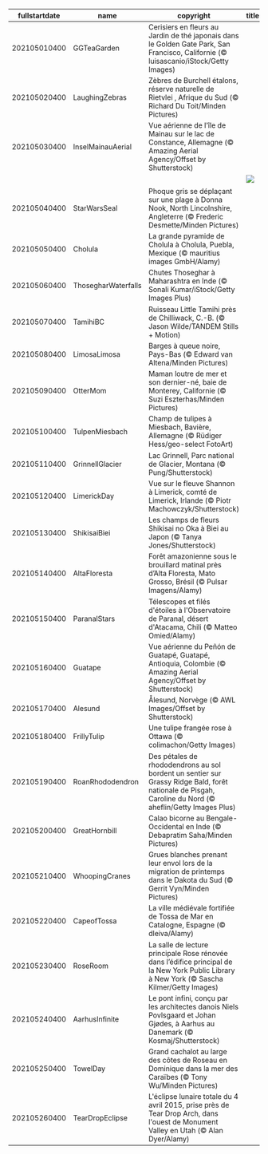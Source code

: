 |fullstartdate|name|copyright|title|image|
|--|--|--|--|--|
202105010400|GGTeaGarden|Cerisiers en fleurs au Jardin de thé japonais dans le Golden Gate Park, San Francisco, Californie (© luisascanio/iStock/Getty Images)||![](/fr-CA/2021/05/202105010400GGTeaGarden.jpg)|
202105020400|LaughingZebras|Zèbres de Burchell étalons, réserve naturelle de Rietvlei , Afrique du Sud (© Richard Du Toit/Minden Pictures)||![](/fr-CA/2021/05/202105020400LaughingZebras.jpg)|
202105030400|InselMainauAerial|Vue aérienne de l'île de Mainau sur le lac de Constance, Allemagne (© Amazing Aerial Agency/Offset by Shutterstock)||![](/fr-CA/2021/05/202105030400InselMainauAerial.jpg)|
||||![](/fr-CA/2021/05/.jpg)|
202105040400|StarWarsSeal|Phoque gris se déplaçant sur une plage à Donna Nook, North Lincolnshire, Angleterre (© Frederic Desmette/Minden Pictures)||![](/fr-CA/2021/05/202105040400StarWarsSeal.jpg)|
202105050400|Cholula|La grande pyramide de Cholula à Cholula, Puebla, Mexique (© mauritius images GmbH/Alamy)||![](/fr-CA/2021/05/202105050400Cholula.jpg)|
202105060400|ThosegharWaterfalls|Chutes Thoseghar à Maharashtra en Inde (© Sonali Kumar/iStock/Getty Images Plus)||![](/fr-CA/2021/05/202105060400ThosegharWaterfalls.jpg)|
202105070400|TamihiBC|Ruisseau Little Tamihi près de Chilliwack, C.-B. (© Jason Wilde/TANDEM Stills + Motion)||![](/fr-CA/2021/05/202105070400TamihiBC.jpg)|
202105080400|LimosaLimosa|Barges à queue noire, Pays-Bas (© Edward van Altena/Minden Pictures)||![](/fr-CA/2021/05/202105080400LimosaLimosa.jpg)|
202105090400|OtterMom|Maman loutre de mer et son dernier-né, baie de Monterey, Californie (© Suzi Eszterhas/Minden Pictures)||![](/fr-CA/2021/05/202105090400OtterMom.jpg)|
202105100400|TulpenMiesbach|Champ de tulipes à Miesbach, Bavière, Allemagne (© Rüdiger Hess/geo-select FotoArt)||![](/fr-CA/2021/05/202105100400TulpenMiesbach.jpg)|
202105110400|GrinnellGlacier|Lac Grinnell, Parc national de Glacier, Montana (© Pung/Shutterstock)||![](/fr-CA/2021/05/202105110400GrinnellGlacier.jpg)|
202105120400|LimerickDay|Vue sur le fleuve Shannon à Limerick, comté de Limerick, Irlande (© Piotr Machowczyk/Shutterstock)||![](/fr-CA/2021/05/202105120400LimerickDay.jpg)|
202105130400|ShikisaiBiei|Les champs de fleurs Shikisai no Oka à Biei au Japon (© Tanya Jones/Shutterstock)||![](/fr-CA/2021/05/202105130400ShikisaiBiei.jpg)|
202105140400|AltaFloresta|Forêt amazonienne sous le brouillard matinal près d’Alta Floresta, Mato Grosso, Brésil (© Pulsar Imagens/Alamy)||![](/fr-CA/2021/05/202105140400AltaFloresta.jpg)|
202105150400|ParanalStars|Télescopes et filés d'étoiles à l'Observatoire de Paranal, désert d'Atacama, Chili (© Matteo Omied/Alamy)||![](/fr-CA/2021/05/202105150400ParanalStars.jpg)|
202105160400|Guatape|Vue aérienne du Peñón de Guatapé, Guatapé, Antioquia, Colombie (© Amazing Aerial Agency/Offset by Shutterstock)||![](/fr-CA/2021/05/202105160400Guatape.jpg)|
202105170400|Alesund|Ålesund, Norvège (© AWL Images/Offset by Shutterstock)||![](/fr-CA/2021/05/202105170400Alesund.jpg)|
202105180400|FrillyTulip|Une tulipe frangée rose à Ottawa (© colimachon/Getty Images)||![](/fr-CA/2021/05/202105180400FrillyTulip.jpg)|
202105190400|RoanRhododendron|Des pétales de rhododendrons au sol bordent un sentier sur Grassy Ridge Bald, forêt nationale de Pisgah, Caroline du Nord (© aheflin/Getty Images Plus)||![](/fr-CA/2021/05/202105190400RoanRhododendron.jpg)|
202105200400|GreatHornbill|Calao bicorne au Bengale-Occidental en Inde (© Debapratim Saha/Minden Pictures)||![](/fr-CA/2021/05/202105200400GreatHornbill.jpg)|
202105210400|WhoopingCranes|Grues blanches prenant leur envol lors de la migration de printemps dans le Dakota du Sud (© Gerrit Vyn/Minden Pictures)||![](/fr-CA/2021/05/202105210400WhoopingCranes.jpg)|
202105220400|CapeofTossa|La ville médiévale fortifiée de Tossa de Mar en Catalogne, Espagne (© dleiva/Alamy)||![](/fr-CA/2021/05/202105220400CapeofTossa.jpg)|
202105230400|RoseRoom|La salle de lecture principale Rose rénovée dans l’édifice principal de la New York Public Library à New York (© Sascha Kilmer/Getty Images)||![](/fr-CA/2021/05/202105230400RoseRoom.jpg)|
202105240400|AarhusInfinite|Le pont infini, conçu par les architectes danois Niels Povlsgaard et Johan Gjødes, à Aarhus au Danemark (© Kosmaj/Shutterstock)||![](/fr-CA/2021/05/202105240400AarhusInfinite.jpg)|
202105250400|TowelDay|Grand cachalot au large des côtes de Roseau en Dominique dans la mer des Caraïbes (© Tony Wu/Minden Pictures)||![](/fr-CA/2021/05/202105250400TowelDay.jpg)|
202105260400|TearDropEclipse|L'éclipse lunaire totale du 4 avril 2015, prise près de Tear Drop Arch, dans l'ouest de Monument Valley en Utah (© Alan Dyer/Alamy)||![](/fr-CA/2021/05/202105260400TearDropEclipse.jpg)|
